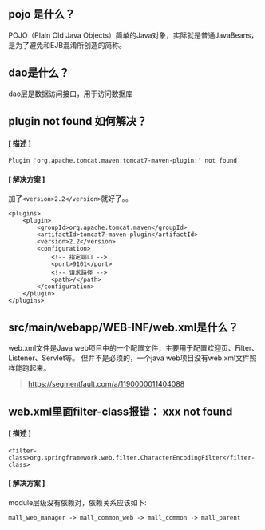 ## pojo 是什么？
POJO（Plain Old Java Objects）简单的Java对象，实际就是普通JavaBeans，是为了避免和EJB混淆所创造的简称。

## dao是什么？
dao层是数据访问接口，用于访问数据库

## plugin not found 如何解决？
#### [ 描述 ]
```
Plugin 'org.apache.tomcat.maven:tomcat7-maven-plugin:' not found
``` 
#### [ 解决方案 ]
加了`<version>2.2</version>`就好了。。
```
<plugins>
    <plugin>
        <groupId>org.apache.tomcat.maven</groupId>
        <artifactId>tomcat7-maven-plugin</artifactId>
        <version>2.2</version>
        <configuration>
            <!-- 指定端口 -->
            <port>9101</port>
            <!-- 请求路径 -->
            <path>/</path>
        </configuration>
    </plugin>
</plugins>
```

## src/main/webapp/WEB-INF/web.xml是什么？
web.xml文件是Java web项目中的一个配置文件，主要用于配置欢迎页、Filter、Listener、Servlet等。
但并不是必须的，一个java web项目没有web.xml文件照样能跑起来。
> https://segmentfault.com/a/1190000011404088

## web.xml里面filter-class报错： xxx not found
#### [ 描述 ]
```
<filter-class>org.springframework.web.filter.CharacterEncodingFilter</filter-class>
```

#### [ 解决方案 ]
module层级没有依赖对，依赖关系应该如下:
```
mall_web_manager -> mall_common_web -> mall_common -> mall_parent
```
